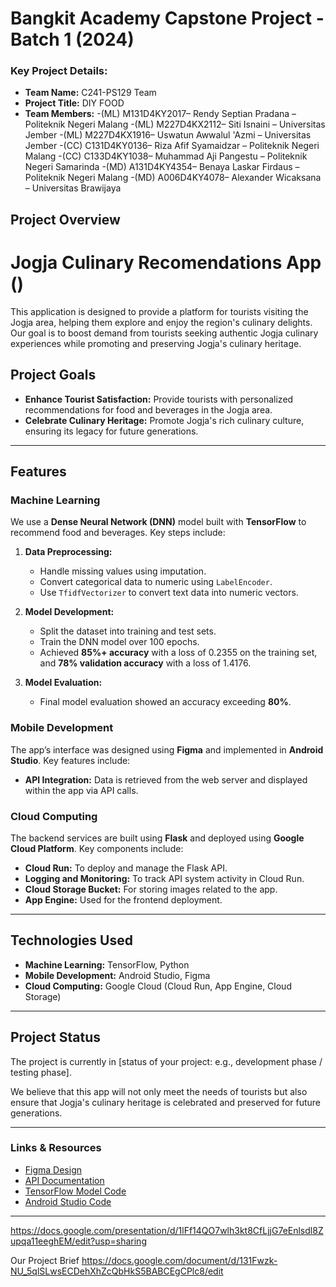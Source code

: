 # Bangkit Academy Capstone Project - Batch 1 (2024)

### Key Project Details:

- **Team Name:** C241-PS129 Team
- **Project Title:** DIY FOOD
- **Team Members:**
    -(ML) M131D4KY2017– Rendy Septian Pradana – Politeknik Negeri Malang
    -(ML) M227D4KX2112– Siti Isnaini – Universitas Jember
    -(ML) M227D4KX1916– Uswatun Awwalul 'Azmi – Universitas Jember
    -(CC) C131D4KY0136– Riza Afif Syamaidzar – Politeknik Negeri Malang
    -(CC) C133D4KY1038– Muhammad Aji Pangestu – Politeknik Negeri Samarinda
    -(MD) A131D4KY4354– Benaya Laskar Firdaus – Politeknik Negeri Malang
    -(MD) A006D4KY4078– Alexander Wicaksana – Universitas Brawijaya

## Project Overview
# Jogja Culinary Recomendations App ()

This application is designed to provide a platform for tourists visiting the Jogja area, helping them explore and enjoy the region's culinary delights. Our goal is to boost demand from tourists seeking authentic Jogja culinary experiences while promoting and preserving Jogja's culinary heritage.

## Project Goals

- **Enhance Tourist Satisfaction:** Provide tourists with personalized recommendations for food and beverages in the Jogja area.
- **Celebrate Culinary Heritage:** Promote Jogja's rich culinary culture, ensuring its legacy for future generations.

---

## Features

### Machine Learning

We use a **Dense Neural Network (DNN)** model built with **TensorFlow** to recommend food and beverages. Key steps include:

1. **Data Preprocessing:**
   - Handle missing values using imputation.
   - Convert categorical data to numeric using `LabelEncoder`.
   - Use `TfidfVectorizer` to convert text data into numeric vectors.

2. **Model Development:**
   - Split the dataset into training and test sets.
   - Train the DNN model over 100 epochs.
   - Achieved **85%+ accuracy** with a loss of 0.2355 on the training set, and **78% validation accuracy** with a loss of 1.4176.

3. **Model Evaluation:**
   - Final model evaluation showed an accuracy exceeding **80%**.

### Mobile Development

The app’s interface was designed using **Figma** and implemented in **Android Studio**. Key features include:

- **API Integration:** Data is retrieved from the web server and displayed within the app via API calls.

### Cloud Computing

The backend services are built using **Flask** and deployed using **Google Cloud Platform**. Key components include:

- **Cloud Run:** To deploy and manage the Flask API.
- **Logging and Monitoring:** To track API system activity in Cloud Run.
- **Cloud Storage Bucket:** For storing images related to the app.
- **App Engine:** Used for the frontend deployment.

---

## Technologies Used

- **Machine Learning:** TensorFlow, Python
- **Mobile Development:** Android Studio, Figma
- **Cloud Computing:** Google Cloud (Cloud Run, App Engine, Cloud Storage)

---

## Project Status

The project is currently in [status of your project: e.g., development phase / testing phase]. 

We believe that this app will not only meet the needs of tourists but also ensure that Jogja's culinary heritage is celebrated and preserved for future generations.

---

### Links & Resources

- [Figma Design](#)  
- [API Documentation](#)
- [TensorFlow Model Code](#)
- [Android Studio Code](#)

---


https://docs.google.com/presentation/d/1lFf14QO7wlh3kt8CfLjjG7eEnlsdl8Zupqa11eeghEM/edit?usp=sharing

Our Project Brief
https://docs.google.com/document/d/131Fwzk-NU_5qlSLwsECDehXhZcQbHkS5BABCEgCPlc8/edit 
